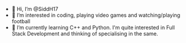 - 👋 Hi, I’m @SiddH17
- 👀 I’m interested in coding, playing video games and watching/playing football
- 🌱 I’m currently learning C++ and Python. I'm quite interested in Full Stack Development and thinking of specialising in the same.

<!---
SiddH17/SiddH17 is a ✨ special ✨ repository because its `README.md` (this file) appears on your GitHub profile.
You can click the Preview link to take a look at your changes.
--->
